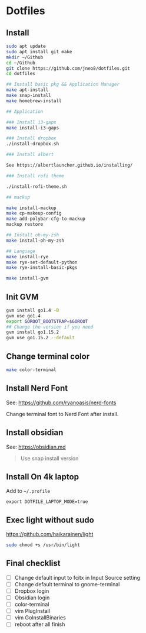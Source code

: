 # Dotfiles

## Install 

```bash
sudo apt update
sudo apt install git make
mkdir ~/Github
cd ~/Github
git clone https://github.com/jneo8/dotfiles.git
cd dotfiles

## Install basic pkg && Application Manager
make apt-install
make snap-install
make homebrew-install

## Application

### Install i3-gaps
make install-i3-gaps

### Install dropbox
./install-dropbox.sh

### Install albert

See https://albertlauncher.github.io/installing/

### Install rofi theme

./install-rofi-theme.sh

## mackup

make install-mackup
make cp-makeup-config
make add-polybar-cfg-to-mackup
mackup restore

## Install oh-my-zsh 
make install-oh-my-zsh

## Language
make install-rye
make rye-set-default-python
make rye-install-basic-pkgs

make install-gvm
```

## Init GVM 

```bash
gvm install go1.4 -B
gvm use go1.4
export GOROOT_BOOTSTRAP=$GOROOT
## Change the version if you need
gvm install go1.15.2
gvm use go1.15.2 --default
```

## Change terminal color

```bash
make color-terminal
```

## Install Nerd Font

See: https://github.com/ryanoasis/nerd-fonts

Change terminal font to Nerd Font after install.

## Install obsidian

See: https://obsidian.md
> Use snap install version

## Install On 4k laptop

Add to `~/.profile`

```
export DOTFILE_LAPTOP_MODE=true
```

## Exec light without sudo

https://github.com/haikarainen/light

```bash
sudo chmod +s /usr/bin/light
```


## Final checklist

* [ ] Change default input to fcitx in Input Source setting
* [ ] Change default terminal to gnome-terminal
* [ ] Dropbox login 
* [ ] Obsidian login
* [ ] color-terminal
* [ ] vim PlugInstall
* [ ] vim GoInstallBinaries
* [ ] reboot after all finish
